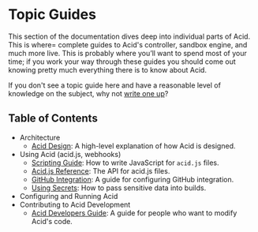 # Topic Guides

This section of the documentation dives deep into individual parts of Acid. This is where= complete guides to Acid's controller, sandbox engine, and much more live. This is probably where you’ll want to spend most of your time; if you work your way through these guides you should come out knowing pretty much everything there is to know about Acid.

If you don't see a topic guide here and have a reasonable level of knowledge on the subject, why not [write one up][write]?

## Table of Contents

- Architecture
  - [Acid Design](design.md): A high-level explanation of how Acid is designed.
- Using Acid (acid.js, webhooks)
  - [Scripting Guide](scripting.md): How to write JavaScript for `acid.js` files.
  - [Acid.js Reference](javascript.md): The API for acid.js files.
  - [GitHub Integration](github.md): A guide for configuring GitHub integration.
  - [Using Secrets](secrets.md): How to pass sensitive data into builds.
- Configuring and Running Acid
- Contributing to Acid Development
  - [Acid Developers Guide](developers.md): A guide for people who want to modify Acid's
    code.



[write]: https://github.com/deis/acid/new/master/docs/topics
